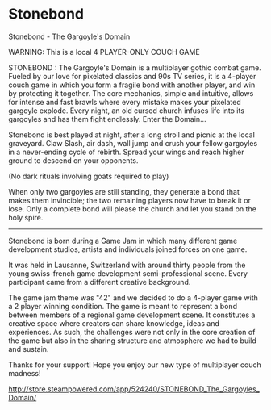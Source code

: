 # Stonebond
Stonebond - The Gargoyle's Domain

WARNING: This is a local 4 PLAYER-ONLY COUCH GAME

STONEBOND : The Gargoyle's Domain is a multiplayer gothic combat game. Fueled by our love for pixelated classics and 90s TV series, it is a 4-player couch game in which you form a fragile bond with another player, and win by protecting it together. The core mechanics, simple and intuitive, allows for intense and fast brawls where every mistake makes your pixelated gargoyle explode. Every night, an old cursed church infuses life into its gargoyles and has them fight endlessly. Enter the Domain… 

Stonebond is best played at night, after a long stroll and picnic at the local graveyard. Claw Slash, air dash, wall jump and crush your fellow gargoyles in a never-ending cycle of rebirth. Spread your wings and reach higher ground to descend on your opponents. 

(No dark rituals involving goats required to play) 

When only two gargoyles are still standing, they generate a bond that makes them invincible; the two remaining players now have to break it or lose. Only a complete bond will please the church and let you stand on the holy spire. 

- - - 

Stonebond is born during a Game Jam in which many different game development studios, artists and individuals joined forces on one game. 

It was held in Lausanne, Switzerland with around thirty people from the young swiss-french game development semi-professional scene. Every participant came from a different creative background. 

The game jam theme was "42" and we decided to do a 4-player game with a 2 player winning condition. The game is meant to represent a bond between members of a regional game development scene. It constitutes a creative space where creators can share knowledge, ideas and experiences. As such, the challenges were not only in the core creation of the game but also in the sharing structure and atmosphere we had to build and sustain. 

Thanks for your support! Hope you enjoy our new type of multiplayer couch madness!

http://store.steampowered.com/app/524240/STONEBOND_The_Gargoyles_Domain/
